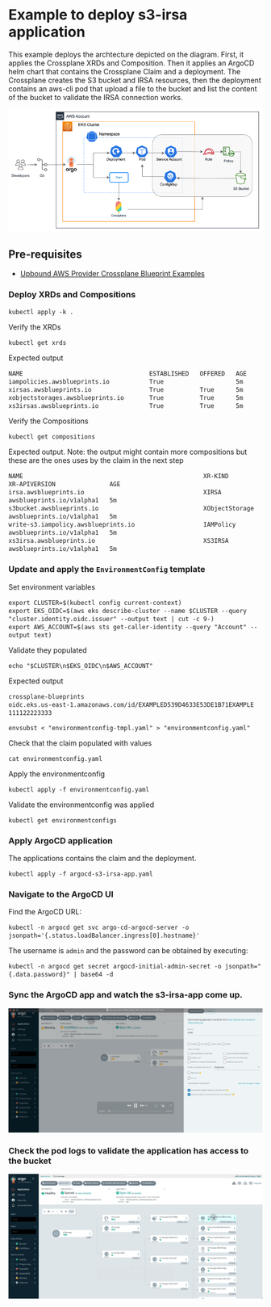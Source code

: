 # Example to deploy s3-irsa application
This example deploys the archtecture depicted on the diagram. First, it applies the Crossplane XRDs and Composition. Then it applies an ArgoCD helm chart that contains the Crossplane Claim and a deployment. The Crossplane creates the S3 bucket and IRSA resources, then the deployment contains an aws-cli pod that upload a file to the bucket and list the content of the bucket to validate the IRSA connection works.

![S3 IRSA App Diagram](../../diagrams/s3-irsa-app.png)

## Pre-requisites
 - [Upbound AWS Provider Crossplane Blueprint Examples](../../README.md)


### Deploy XRDs and Compositions
```shell
kubectl apply -k .
```

Verify the XRDs
```shell
kubectl get xrds
```

Expected output
```
NAME                                   ESTABLISHED   OFFERED   AGE
iampolicies.awsblueprints.io           True                    5m
xirsas.awsblueprints.io                True          True      5m
xobjectstorages.awsblueprints.io       True          True      5m
xs3irsas.awsblueprints.io              True          True      5m
```

Verify the Compositions
```shell
kubectl get compositions
```

Expected output. Note: the output might contain more compositions but these are the ones uses by the claim in the next step
```
NAME                                                  XR-KIND              XR-APIVERSION               AGE
irsa.awsblueprints.io                                 XIRSA                awsblueprints.io/v1alpha1   5m
s3bucket.awsblueprints.io                             XObjectStorage       awsblueprints.io/v1alpha1   5m
write-s3.iampolicy.awsblueprints.io                   IAMPolicy            awsblueprints.io/v1alpha1   5m
xs3irsa.awsblueprints.io                              XS3IRSA              awsblueprints.io/v1alpha1   5m
```

### Update and apply the `EnvironmentConfig` template

Set environment variables
```
export CLUSTER=$(kubectl config current-context)
export EKS_OIDC=$(aws eks describe-cluster --name $CLUSTER --query "cluster.identity.oidc.issuer" --output text | cut -c 9-)
export AWS_ACCOUNT=$(aws sts get-caller-identity --query "Account" --output text)
```
Validate they populated
```
echo "$CLUSTER\n$EKS_OIDC\n$AWS_ACCOUNT"
```
Expected output
```
crossplane-blueprints
oidc.eks.us-east-1.amazonaws.com/id/EXAMPLED539D4633E53DE1B71EXAMPLE
111122223333
```

```shell
envsubst < "environmentconfig-tmpl.yaml" > "environmentconfig.yaml"
```

Check that the claim populated with values
```
cat environmentconfig.yaml
```

Apply the environmentconfig
```shell
kubectl apply -f environmentconfig.yaml
```

Validate the environmentconfig was applied
```
kubectl get environmentconfigs
```

### Apply ArgoCD application
The applications contains the claim and the deployment.
```
kubectl apply -f argocd-s3-irsa-app.yaml
```

### Navigate to the ArgoCD UI
Find the ArgoCD URL:
```
kubectl -n argocd get svc argo-cd-argocd-server -o jsonpath='{.status.loadBalancer.ingress[0].hostname}'
```
The username is `admin` and the password can be obtained by executing:
```
kubectl -n argocd get secret argocd-initial-admin-secret -o jsonpath="{.data.password}" | base64 -d
```

### Sync the ArgoCD app and watch the s3-irsa-app come up.
![S3 IRSA App ArgoCD](../../diagrams/argo-cd-s3-irsa-sync.gif)

### Check the pod logs to validate the application has access to the bucket
![S3 IRSA App Logs](../../diagrams/s3-irsa-app-check-pod-logs.gif)
